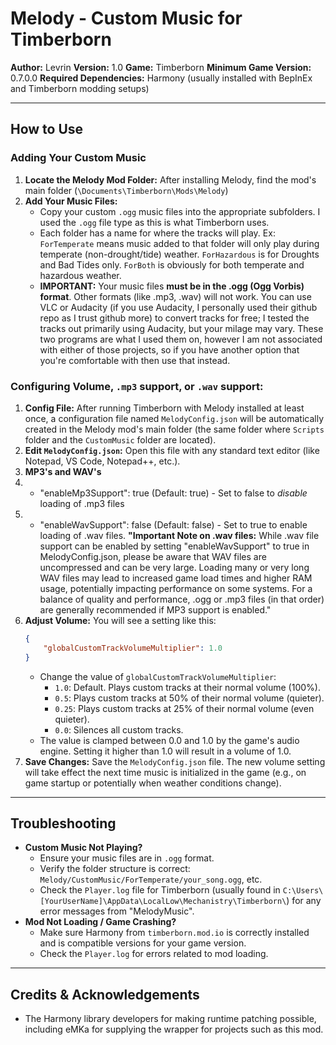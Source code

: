# Melody - Custom Music for Timberborn

**Author:** Levrin
**Version:** 1.0
**Game:** Timberborn
**Minimum Game Version:** 0.7.0.0
**Required Dependencies:** Harmony (usually installed with BepInEx and Timberborn modding setups)

---

## How to Use

### Adding Your Custom Music

1.  **Locate the Melody Mod Folder:** After installing Melody, find the mod's main folder (`\Documents\Timberborn\Mods\Melody`)
2.  **Add Your Music Files:**
    * Copy your custom `.ogg` music files into the appropriate subfolders. I used the `.ogg` file type as this is what Timberborn uses.
    * Each folder has a name for where the tracks will play. Ex: `ForTemperate` means music added to that folder will only play during temperate (non-drought/tide) weather. `ForHazardous` is for Droughts and Bad Tides only. `ForBoth` is obviously for both temperate and hazardous weather.
    * **IMPORTANT:** Your music files **must be in the .ogg (Ogg Vorbis) format**. Other formats (like .mp3, .wav) will not work. You can use VLC or Audacity (if you use Audacity, I personally used their github repo as I trust github more) to convert tracks for free; I tested the tracks out primarily using Audacity, but your milage may vary. These two programs are what I used them on, however I am not associated with either of those projects, so if you have another option that you're comfortable with then use that instead.

### Configuring Volume, `.mp3` support, or `.wav` support:

1.  **Config File:** After running Timberborn with Melody installed at least once, a configuration file named `MelodyConfig.json` will be automatically created in the Melody mod's main folder (the same folder where `Scripts` folder and the `CustomMusic` folder are located).
2.  **Edit `MelodyConfig.json`:** Open this file with any standard text editor (like Notepad, VS Code, Notepad++, etc.).
3.  **MP3's and WAV's**
   4. * "enableMp3Support": true (Default: true) - Set to false to _disable_ loading of .mp3 files
   5. * "enableWavSupport": false (Default: false) - Set to true to enable loading of .wav files. **"Important Note on .wav files:** While .wav file support can be enabled by setting "enableWavSupport" to true in MelodyConfig.json, please be aware that WAV files are uncompressed and can be very large. Loading many or very long WAV files may lead to increased game load times and higher RAM usage, potentially impacting performance on some systems. For a balance of quality and performance, .ogg or .mp3 files (in that order) are generally recommended if MP3 support is enabled."
6.  **Adjust Volume:** You will see a setting like this:
    ```json
    {
        "globalCustomTrackVolumeMultiplier": 1.0
    }
    ```
    * Change the value of `globalCustomTrackVolumeMultiplier`:
        * `1.0`: Default. Plays custom tracks at their normal volume (100%).
        * `0.5`: Plays custom tracks at 50% of their normal volume (quieter).
        * `0.25`: Plays custom tracks at 25% of their normal volume (even quieter).
        * `0.0`: Silences all custom tracks.
    * The value is clamped between 0.0 and 1.0 by the game's audio engine. Setting it higher than 1.0 will result in a volume of 1.0.
7.  **Save Changes:** Save the `MelodyConfig.json` file. The new volume setting will take effect the next time music is initialized in the game (e.g., on game startup or potentially when weather conditions change).

---

## Troubleshooting

* **Custom Music Not Playing?**
    * Ensure your music files are in `.ogg` format.
    * Verify the folder structure is correct: `Melody/CustomMusic/ForTemperate/your_song.ogg`, etc.
    * Check the `Player.log` file for Timberborn (usually found in `C:\Users\[YourUserName]\AppData\LocalLow\Mechanistry\Timberborn\`) for any error messages from "MelodyMusic".
* **Mod Not Loading / Game Crashing?**
    * Make sure Harmony from `timberborn.mod.io` is correctly installed and is compatible versions for your game version.
    * Check the `Player.log` for errors related to mod loading.


---

## Credits & Acknowledgements

* The Harmony library developers for making runtime patching possible, including eMKa for supplying the wrapper for projects such as this mod.